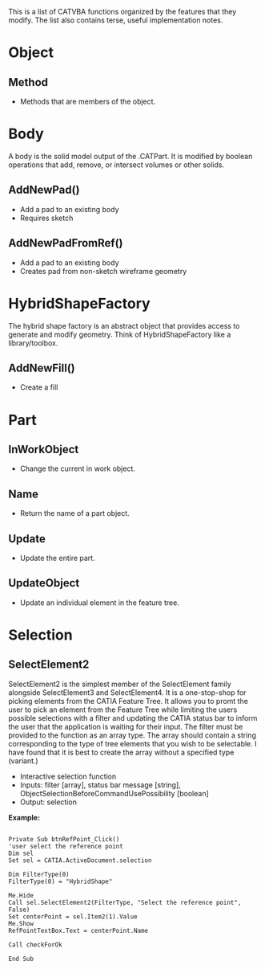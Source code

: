 This is a list of CATVBA functions organized by the features that they modify. The list also contains terse, useful implementation notes.

# Object
## Method
* Methods that are members of the object.

# Body
A body is the solid model output of the .CATPart. It is modified by boolean operations that add, remove, or intersect volumes or other solids.
## AddNewPad()
* Add a pad to an existing body
* Requires sketch

## AddNewPadFromRef()
* Add a pad to an existing body
* Creates pad from non-sketch wireframe geometry

# HybridShapeFactory
The hybrid shape factory is an abstract object that provides access to generate and modify geometry. Think of HybridShapeFactory like a library/toolbox.
## AddNewFill()
* Create a fill

# Part
## InWorkObject
* Change the current in work object.

## Name
* Return the name of a part object.

## Update
* Update the entire part.

## UpdateObject
* Update an individual element in the feature tree.

# Selection
## SelectElement2
SelectElement2 is the simplest member of the SelectElement family alongside SelectElement3 and SelectElement4. It is a one-stop-shop for picking elements from the CATIA Feature Tree. It allows you to promt the user to pick an element from the Feature Tree while limiting the users possible selections with a filter and updating the CATIA status bar to inform the user that the application is waiting for their input. The filter must be provided to the function as an array type. The array should contain a string corresponding to the type of tree elements that you wish to be selectable. I have found that it is best to create the array without a specified type (variant.)
* Interactive selection function
* Inputs: filter [array], status bar message [string], ObjectSelectionBeforeCommandUsePossibility [boolean]
* Output: selection

**Example:**
<pre><code>
Private Sub btnRefPoint_Click()
'user select the reference point
Dim sel
Set sel = CATIA.ActiveDocument.selection

Dim FilterType(0)
FilterType(0) = "HybridShape"

Me.Hide
Call sel.SelectElement2(FilterType, "Select the reference point", False)
Set centerPoint = sel.Item2(1).Value
Me.Show
RefPointTextBox.Text = centerPoint.Name

Call checkForOk

End Sub
</code></pre>
